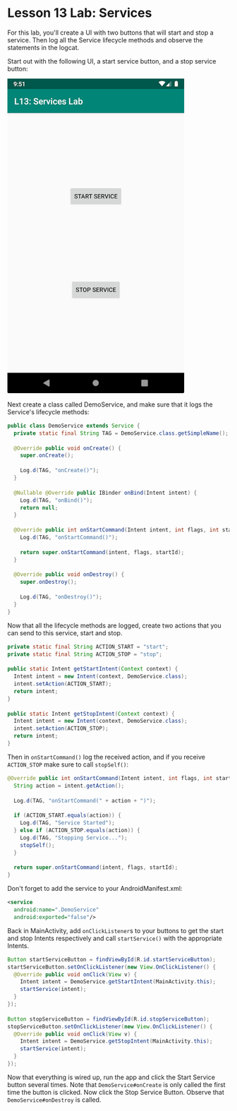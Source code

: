 # Lesson 13 Lab: Services

For this lab, you'll create a UI with two buttons that will start and stop a service. Then log all 
the Service lifecycle methods and observe the statements in the logcat.

Start out with the following UI, a start service button, and a stop service button:

![service_lab_ui]

Next create a class called DemoService, and make sure that it logs the Service's lifecycle methods:

```java
public class DemoService extends Service {
  private static final String TAG = DemoService.class.getSimpleName();

  @Override public void onCreate() {
    super.onCreate();

    Log.d(TAG, "onCreate()");
  }

  @Nullable @Override public IBinder onBind(Intent intent) {
    Log.d(TAG, "onBind()");
    return null;
  }

  @Override public int onStartCommand(Intent intent, int flags, int startId) {
    Log.d(TAG, "onStartCommand()");

    return super.onStartCommand(intent, flags, startId);
  }

  @Override public void onDestroy() {
    super.onDestroy();

    Log.d(TAG, "onDestroy()");
  }
}
```

Now that all the lifecycle methods are logged, create two actions that you can send to this service,
start and stop.

```java
private static final String ACTION_START = "start";
private static final String ACTION_STOP = "stop";

public static Intent getStartIntent(Context context) {
  Intent intent = new Intent(context, DemoService.class);
  intent.setAction(ACTION_START);
  return intent;
}

public static Intent getStopIntent(Context context) {
  Intent intent = new Intent(context, DemoService.class);
  intent.setAction(ACTION_STOP);
  return intent;
}
```

Then in `onStartCommand()` log the received action, and if you receive `ACTION_STOP` make sure to 
call `stopSelf()`:

```java
@Override public int onStartCommand(Intent intent, int flags, int startId) {
  String action = intent.getAction();

  Log.d(TAG, "onStartCommand(" + action + ")");
  
  if (ACTION_START.equals(action)) {
    Log.d(TAG, "Service Started");
  } else if (ACTION_STOP.equals(action)) {
    Log.d(TAG, "Stopping Service...");
    stopSelf();
  }

  return super.onStartCommand(intent, flags, startId);
}
```

Don't forget to add the service to your AndroidManifest.xml:

```xml
<service
  android:name=".DemoService"
  android:exported="false"/>
```

Back in MainActivity, add `onClickListener`s to your buttons to get the start and stop Intents 
respectively and call `startService()` with the appropriate Intents.

```java
Button startServiceButton = findViewById(R.id.startServiceButton);
startServiceButton.setOnClickListener(new View.OnClickListener() {
  @Override public void onClick(View v) {
    Intent intent = DemoService.getStartIntent(MainActivity.this);
    startService(intent);
  }
});

Button stopServiceButton = findViewById(R.id.stopServiceButton);
stopServiceButton.setOnClickListener(new View.OnClickListener() {
  @Override public void onClick(View v) {
    Intent intent = DemoService.getStopIntent(MainActivity.this);
    startService(intent);
  }
});
``` 

Now that everything is wired up, run the app and click the Start Service button several times. Note 
that `DemoService#onCreate` is only called the first time the button is clicked. Now click the 
Stop Service Button. Observe that `DemoService#onDestroy` is called.

[service_lab_ui]: service_lab_ui.png "Service Lab UI"